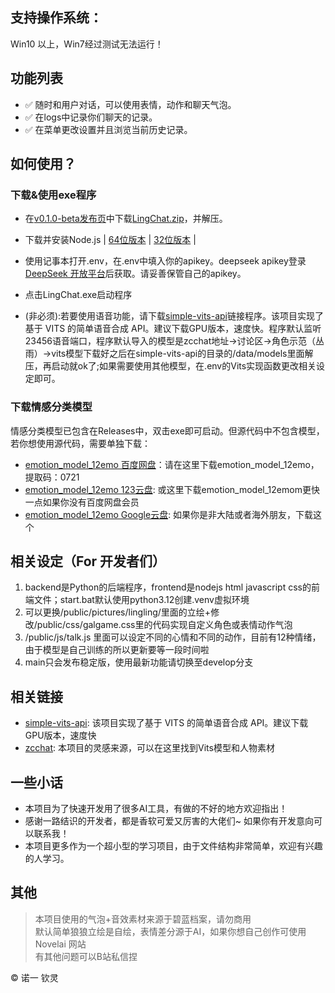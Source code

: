## 支持操作系统：

Win10 以上，Win7经过测试无法运行！

## 功能列表

- ✅ 随时和用户对话，可以使用表情，动作和聊天气泡。
- ✅ 在logs中记录你们聊天的记录。
- ✅ 在菜单更改设置并且浏览当前历史记录。

## 如何使用？

### 下载&使用exe程序

- 在[v0.1.0-beta发布页](https://github.com/SlimeBoyOwO/LingChat/releases/tag/v0.1.0-beta)中下载[LingChat.zip](https://github.com/SlimeBoyOwO/LingChat/releases/download/v0.1.0-beta/LingChat.zip)，并解压。
- 下载并安装Node.js | [64位版本](https://nodejs.org/dist/v22.14.0/node-v22.14.0-x64.msi) | [32位版本](https://nodejs.org/dist/v22.14.0/node-v22.14.0-x86.msi) |
- 使用记事本打开.env，在.env中填入你的apikey。deepseek apikey登录[DeepSeek 开放平台](https://platform.deepseek.com/usage)后获取。请妥善保管自己的apikey。
- 点击LingChat.exe启动程序

- (非必须):若要使用语音功能，请下载[simple-vits-api](https://github.com/Artrajz/vits-simple-api)链接程序。该项目实现了基于 VITS 的简单语音合成 API。建议下载GPU版本，速度快。程序默认监听23456语音端口，程序默认导入的模型是zcchat地址->讨论区->角色示范（丛雨）->vits模型下载好之后在simple-vits-api的目录的/data/models里面解压，再启动就ok了;如果需要使用其他模型，在.env的Vits实现函数更改相关设定即可。

### 下载情感分类模型
情感分类模型已包含在Releases中，双击exe即可启动。但源代码中不包含模型，若你想使用源代码，需要单独下载：
- [emotion_model_12emo 百度网盘](https://pan.baidu.com/s/16Dy53KX3jIjACY5fCctKDA)：请在这里下载emotion_model_12emo，提取码：0721
- [emotion_model_12emo 123云盘](https://www.123865.com/s/7YDfjv-KRK5v): 或这里下载emotion_model_12emom更快一点如果你没有百度网盘会员
- [emotion_model_12emo Google云盘](https://drive.google.com/file/d/1LWdJYYc3QaYbzHupt5DDaM1lCeG-X5vd/view?usp=sharing): 如果你是非大陆或者海外朋友，下载这个

## 相关设定（For 开发者们）

1. backend是Python的后端程序，frontend是nodejs html javascript css的前端文件；start.bat默认使用python3.12创建.venv虚拟环境
2. 可以更换/public/pictures/lingling/里面的立绘+修改/public/css/galgame.css里的代码实现自定义角色或表情动作气泡
3. /public/js/talk.js 里面可以设定不同的心情和不同的动作，目前有12种情绪，由于模型是自己训练的所以更新要等一段时间啦
4. main只会发布稳定版，使用最新功能请切换至develop分支

## 相关链接

- [simple-vits-api](https://github.com/Artrajz/vits-simple-api): 该项目实现了基于 VITS 的简单语音合成 API。建议下载GPU版本，速度快
- [zcchat](https://github.com/Zao-chen/ZcChat): 本项目的灵感来源，可以在这里找到Vits模型和人物素材

## 一些小话

- 本项目为了快速开发用了很多AI工具，有做的不好的地方欢迎指出！
- 感谢一路结识的开发者，都是香软可爱又厉害的大佬们~ 如果你有开发意向可以联系我！
- 本项目更多作为一个超小型的学习项目，由于文件结构非常简单，欢迎有兴趣的人学习。

## 其他

> 本项目使用的气泡+音效素材来源于碧蓝档案，请勿商用  
> 默认简单狼狼立绘是自绘，表情差分源于AI，如果你想自己创作可使用 Novelai 网站  
> 有其他问题可以B站私信捏

© 诺一 钦灵
